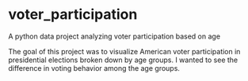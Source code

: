 # voter_participation
A python data project analyzing  voter participation based on age

The goal of this project was to visualize American voter participation in presidential elections broken down by age groups. I wanted to see the difference in voting behavior among the age groups. 
